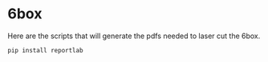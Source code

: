 # 6box

Here are the scripts that will generate the pdfs needed to laser cut the 6box.

```
pip install reportlab
```
